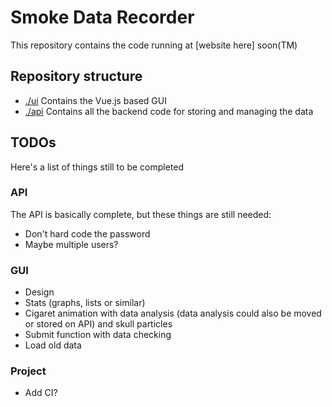 # Smoke Data Recorder

This repository contains the code running at [website here] soon(TM)

## Repository structure
- [./ui](./ui) Contains the Vue.js based GUI
- [./api](./api) Contains all the backend code for storing and managing the data

## TODOs
Here's a list of things still to be completed

### API
The API is basically complete, but these things are still needed:
- Don't hard code the password
- Maybe multiple users?

### GUI
- Design
- Stats (graphs, lists or similar)
- Cigaret animation with data analysis (data analysis could also be moved or stored on API) and skull particles
- Submit function with data checking
- Load old data

### Project
- Add CI?